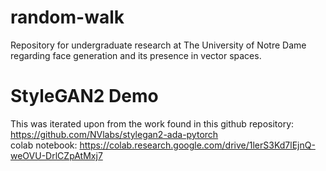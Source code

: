 # random-walk
Repository for undergraduate research at The University of Notre Dame regarding face generation and its presence in vector spaces.

# StyleGAN2 Demo
This was iterated upon from the work found in this github repository: https://github.com/NVlabs/stylegan2-ada-pytorch  
  colab notebook: https://colab.research.google.com/drive/1lerS3Kd7lEjnQ-weOVU-DrlCZpAtMxj7
